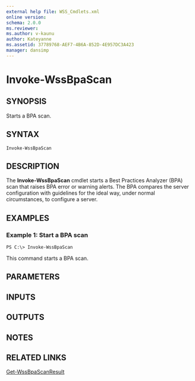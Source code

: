 ```yaml
---
external help file: WSS_Cmdlets.xml
online version: 
schema: 2.0.0
ms.reviewer:
ms.author: v-kaunu
author: Kateyanne
ms.assetid: 37789768-AEF7-4B6A-852D-4E957DC3A423
manager: dansimp
---
```


# Invoke-WssBpaScan

## SYNOPSIS
Starts a BPA scan.

## SYNTAX

```
Invoke-WssBpaScan
```

## DESCRIPTION
The **Invoke-WssBpaScan** cmdlet starts a Best Practices Analyzer (BPA) scan that raises BPA error or warning alerts.
The BPA compares the server configuration with guidelines for the ideal way, under normal circumstances, to configure a server.

## EXAMPLES

### Example 1: Start a BPA scan
```
PS C:\> Invoke-WssBpaScan
```

This command starts a BPA scan.

## PARAMETERS

## INPUTS

## OUTPUTS

## NOTES

## RELATED LINKS

[Get-WssBpaScanResult](./Get-WssBpaScanResult.md)

